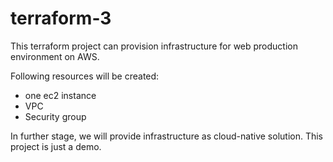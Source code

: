 # terraform-3

This terraform project can provision infrastructure for web production environment on AWS.

Following resources will be created:
- one ec2 instance
- VPC
- Security group

In further stage, we will provide infrastructure as cloud-native solution. This project is just a demo.
